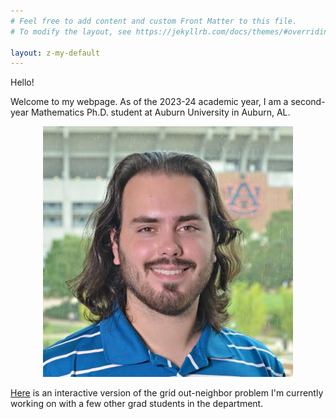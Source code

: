 ```yaml
---
# Feel free to add content and custom Front Matter to this file.
# To modify the layout, see https://jekyllrb.com/docs/themes/#overriding-theme-defaults

layout: z-my-default
---
```


Hello!

Welcome to my webpage. As of the 2023-24 academic year, I am a second-year Mathematics Ph.D. student at Auburn University in Auburn, AL.

<center><img src="assets/images/headshot-fall2022-square.jpg" width="400" height="auto" /></center>

[Here](./test/) is an interactive version of the grid out-neighbor problem I'm currently working on with a few other grad students in the department.